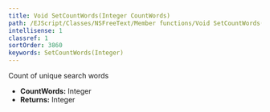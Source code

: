 ```yaml
---
title: Void SetCountWords(Integer CountWords)
path: /EJScript/Classes/NSFreeText/Member functions/Void SetCountWords(Integer p_0)
intellisense: 1
classref: 1
sortOrder: 3860
keywords: SetCountWords(Integer)
---
```



Count of unique search words



* **CountWords:** Integer
* **Returns:** Integer


